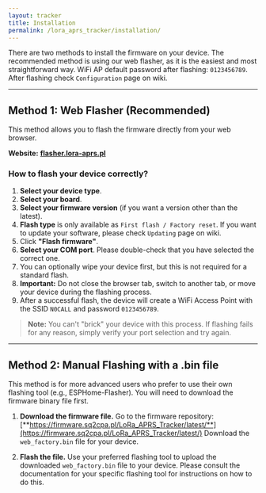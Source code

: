 ```yaml
---
layout: tracker
title: Installation
permalink: /lora_aprs_tracker/installation/
---
```


There are two methods to install the firmware on your device. The recommended method is using our web flasher, as it is the easiest and most straightforward way. WiFi AP default password after flashing: `0123456789`. After flashing check `Configuration` page on wiki.

---

## Method 1: Web Flasher (Recommended)

This method allows you to flash the firmware directly from your web browser.

**Website:** [**flasher.lora-aprs.pl**](https://flasher.lora-aprs.pl)

### How to flash your device correctly?

1.  **Select your device type**.
2.  **Select your board**.
3.  **Select your firmware version** (if you want a version other than the latest).
4.  **Flash type** is only available as `First flash / Factory reset`. If you want to update your software, please check `Updating` page on wiki.
5.  Click **"Flash firmware"**.
6.  **Select your COM port**. Please double-check that you have selected the correct one.
7.  You can optionally wipe your device first, but this is not required for a standard flash.
8.  **Important:** Do not close the browser tab, switch to another tab, or move your device during the flashing process.
9.  After a successful flash, the device will create a WiFi Access Point with the SSID `N0CALL` and password `0123456789`.

> **Note:** You can't "brick" your device with this process. If flashing fails for any reason, simply verify your port selection and try again.

---

## Method 2: Manual Flashing with a .bin file

This method is for more advanced users who prefer to use their own flashing tool (e.g., ESPHome-Flasher). You will need to download the firmware binary file first.

1.  **Download the firmware file.**
    Go to the firmware repository: [**https://firmware.sq2cpa.pl/LoRa_APRS_Tracker/latest/**](https://firmware.sq2cpa.pl/LoRa_APRS_Tracker/latest/)
    Download the `web_factory.bin` file for your device.

2.  **Flash the file.**
    Use your preferred flashing tool to upload the downloaded `web_factory.bin` file to your device. Please consult the documentation for your specific flashing tool for instructions on how to do this.
